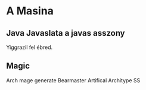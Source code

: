 # A Masina

## Java Javaslata a javas asszony

Yiggrazil fel ébred.

## Magic
Arch mage generate Bearmaster Artifical Architype
SS
